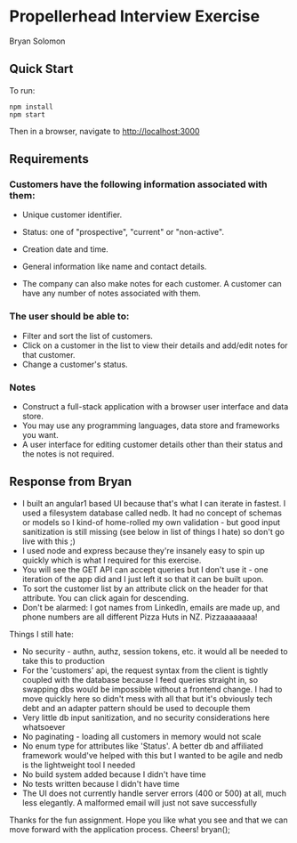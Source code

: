 # Propellerhead Interview Exercise
Bryan Solomon

## Quick Start
To run:
```
npm install
npm start
```
Then in a browser, navigate to [http://localhost:3000](http://localhost:3000)

## Requirements

### Customers have the following information associated with them:
* Unique customer identifier.
* Status: one of "prospective", "current" or "non-active".
* Creation date and time.
* General information like name and contact details.

* The company can also make notes for each customer. A customer can have any number of notes associated with them.

### The user should be able to:
* Filter and sort the list of customers.
* Click on a customer in the list to view their details and add/edit notes for that customer.
* Change a customer's status.

### Notes
* Construct a full-stack application with a browser user interface and data store.
* You may use any programming languages, data store and frameworks you want.
* A user interface for editing customer details other than their status and the notes is not required.

## Response from Bryan

* I built an angular1 based UI because that's what I can iterate in fastest. I used a filesystem database called nedb. It had no concept of schemas or models so I kind-of home-rolled my own validation - but good input sanitization is still missing (see below in list of things I hate) so don't go live with this ;)
* I used node and express because they're insanely easy to spin up quickly which is what I required for this exercise. 
* You will see the GET API can accept queries but I don't use it - one iteration of the app did and I just left it so that it can be built upon.
* To sort the customer list by an attribute click on the header for that attribute. You can click again for descending.
* Don't be alarmed: I got names from LinkedIn, emails are made up, and phone numbers are all different Pizza Huts in NZ. Pizzaaaaaaaa!

Things I still hate:

* No security - authn, authz, session tokens, etc. it would all be needed to take this to production
* For the 'customers' api, the request syntax from the client is tightly coupled with the database because I feed queries straight in, so swapping dbs would be impossible without a frontend change. I had to move quickly here so didn't mess with all that but it's obviously tech debt and an adapter pattern should be used to decouple them
* Very little db input sanitization, and no security considerations here whatsoever
* No paginating - loading all customers in memory would not scale
* No enum type for attributes like 'Status'. A better db and affiliated framework would've helped with this but I wanted to be agile and nedb is the lightweight tool I needed
* No build system added because I didn't have time
* No tests written because I didn't have time
* The UI does not currently handle server errors (400 or 500) at all, much less elegantly. A malformed email will just not save successfully


Thanks for the fun assignment. Hope you like what you see and that we can move forward with the application process. Cheers!
bryan();